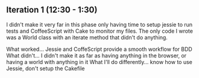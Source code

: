 Iteration 1 (12:30 - 1:30)
-----------

I didn't make it very far in this phase only having time to setup jessie to run tests and CoffeeScript with Cake to monitor my files. The only code I wrote was a World class with an iterate method that didn't do anything.

What worked... Jessie and CoffeScript provide a smooth workflow for BDD
What didn't... I didn't make it as far as having anything in the browser, or having a world with anything in it
What I'll do differently... know how to use Jessie, don't setup the Cakefile
